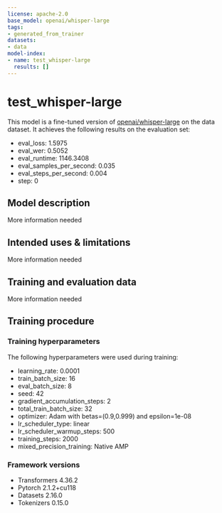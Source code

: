 ```yaml
---
license: apache-2.0
base_model: openai/whisper-large
tags:
- generated_from_trainer
datasets:
- data
model-index:
- name: test_whisper-large
  results: []
---
```


<!-- This model card has been generated automatically according to the information the Trainer had access to. You
should probably proofread and complete it, then remove this comment. -->

# test_whisper-large

This model is a fine-tuned version of [openai/whisper-large](https://huggingface.co/openai/whisper-large) on the data dataset.
It achieves the following results on the evaluation set:
- eval_loss: 1.5975
- eval_wer: 0.5052
- eval_runtime: 1146.3408
- eval_samples_per_second: 0.035
- eval_steps_per_second: 0.004
- step: 0

## Model description

More information needed

## Intended uses & limitations

More information needed

## Training and evaluation data

More information needed

## Training procedure

### Training hyperparameters

The following hyperparameters were used during training:
- learning_rate: 0.0001
- train_batch_size: 16
- eval_batch_size: 8
- seed: 42
- gradient_accumulation_steps: 2
- total_train_batch_size: 32
- optimizer: Adam with betas=(0.9,0.999) and epsilon=1e-08
- lr_scheduler_type: linear
- lr_scheduler_warmup_steps: 500
- training_steps: 2000
- mixed_precision_training: Native AMP

### Framework versions

- Transformers 4.36.2
- Pytorch 2.1.2+cu118
- Datasets 2.16.0
- Tokenizers 0.15.0
